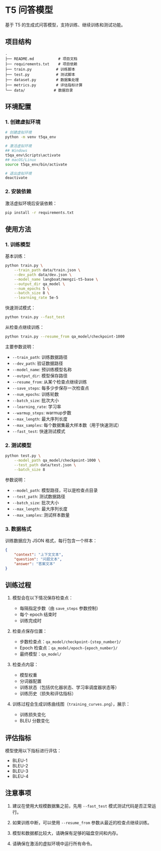 # T5 问答模型

基于 T5 的生成式问答模型，支持训练、继续训练和测试功能。

## 项目结构

```
.
├── README.md           # 项目文档
├── requirements.txt    # 项目依赖
├── train.py           # 训练脚本
├── test.py            # 测试脚本
├── dataset.py         # 数据集处理
├── metrics.py         # 评估指标计算
└── data/             # 数据目录
```

## 环境配置

### 1. 创建虚拟环境

```bash
# 创建虚拟环境
python -m venv t5qa_env

# 激活虚拟环境
## Windows
t5qa_env\Scripts\activate
## macOS/Linux
source t5qa_env/bin/activate

# 退出虚拟环境
deactivate
```

### 2. 安装依赖

激活虚拟环境后安装依赖：
```bash
pip install -r requirements.txt
```

## 使用方法

### 1. 训练模型

基本训练：
```bash
python train.py \
    --train_path data/train.json \
    --dev_path data/dev.json \
    --model_name langboat/mengzi-t5-base \
    --output_dir qa_model \
    --num_epochs 5 \
    --batch_size 8 \
    --learning_rate 5e-5
```

快速测试模式：
```bash
python train.py --fast_test
```

从检查点继续训练：
```bash
python train.py --resume_from qa_model/checkpoint-1000
```

主要参数说明：
- `--train_path`: 训练数据路径
- `--dev_path`: 验证数据路径
- `--model_name`: 预训练模型名称
- `--output_dir`: 模型保存路径
- `--resume_from`: 从某个检查点继续训练
- `--save_steps`: 每多少步保存一次检查点
- `--num_epochs`: 训练轮数
- `--batch_size`: 批次大小
- `--learning_rate`: 学习率
- `--warmup_steps`: warmup步数
- `--max_length`: 最大序列长度
- `--max_samples`: 每个数据集最大样本数（用于快速测试）
- `--fast_test`: 快速测试模式

### 2. 测试模型

```bash
python test.py \
    --model_path qa_model/checkpoint-1000 \
    --test_path data/test.json \
    --batch_size 8
```

参数说明：
- `--model_path`: 模型路径，可以是检查点目录
- `--test_path`: 测试数据路径
- `--batch_size`: 批次大小
- `--max_length`: 最大序列长度
- `--max_samples`: 测试样本数量

### 3. 数据格式

训练数据应为 JSON 格式，每行包含一个样本：
```json
{
    "context": "上下文文本",
    "question": "问题文本",
    "answer": "答案文本"
}
```

## 训练过程

1. 模型会在以下情况保存检查点：
   - 每隔指定步数（由 `save_steps` 参数控制）
   - 每个 epoch 结束时
   - 训练完成时

2. 检查点保存位置：
   - 步数检查点：`qa_model/checkpoint-{step_number}/`
   - Epoch 检查点：`qa_model/epoch-{epoch_number}/`
   - 最终模型：`qa_model/`

3. 检查点内容：
   - 模型权重
   - 分词器配置
   - 训练状态（包括优化器状态、学习率调度器状态等）
   - 训练历史（损失和评估指标）

4. 训练过程会生成训练曲线图（`training_curves.png`），展示：
   - 训练损失变化
   - BLEU 分数变化

## 评估指标

模型使用以下指标进行评估：
- BLEU-1
- BLEU-2
- BLEU-3
- BLEU-4

## 注意事项

1. 建议在使用大规模数据集之前，先用 `--fast_test` 模式测试代码是否正常运行。

2. 如果训练中断，可以使用 `--resume_from` 参数从最近的检查点继续训练。

3. 模型和数据都比较大，请确保有足够的磁盘空间和内存。

4. 请确保在激活的虚拟环境中运行所有命令。
